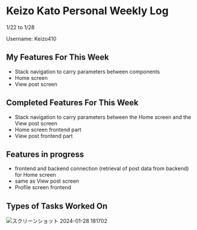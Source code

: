 # Keizo Kato Personal Weekly Log

1/22 to 1/28

Username: Keizo410

## My Features For This Week

- Stack navigation to carry parameters between components
- Home screen
- View post screen 

## Completed Features For This Week

- Stack navigation to carry parameters between the Home screen and the View post screen
- Home screen frontend part
- View post frontend part

## Features in progress

- frontend and backend connection (retrieval of post data from backend) for Home screen
- same as View post screen
- Profile screen frontend


## Types of Tasks Worked On

![スクリーンショット 2024-01-28 181702](https://github.com/COSC-499-W2023/year-long-project-team-21/assets/90278067/f1065120-5d36-40d1-98a9-69b4eab4d9c5)
